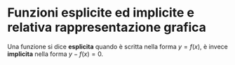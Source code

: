 # Funzioni esplicite ed implicite e relativa rappresentazione grafica

Una funzione si dice **esplicita** quando è scritta nella forma $y = f(x)$,
è invece **implicita** nella forma $y - f(x) = 0$.

